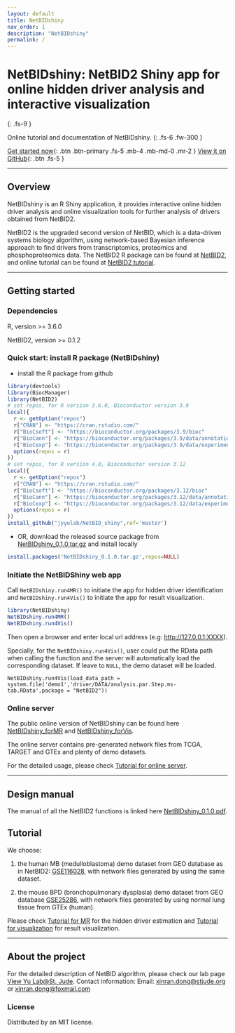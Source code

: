 ```yaml
---
layout: default
title: NetBIDshiny
nav_order: 1
description: "NetBIDshiny"
permalink: /
---
```


      
# NetBIDshiny: NetBID2 Shiny app for online hidden driver analysis and interactive visualization
{: .fs-9 }

Online tutorial and documentation of NetBIDshiny.
{: .fs-6 .fw-300 }

[Get started now](#getting-started){: .btn .btn-primary .fs-5 .mb-4 .mb-md-0 .mr-2 } [View it on GitHub](https://github.com/jyyulab/NetBID_shiny){: .btn .fs-5 }

---

## Overview

NetBIDshiny is an R Shiny application, it provides interactive online hidden driver analysis and online visualization tools for further analysis of drivers obtained from NetBID2.

NetBID2 is the upgraded second version of NetBID, which is a data-driven systems biology algorithm, using network-based Bayesian inference approach to find drivers from transcriptomics, proteomics and phosphoproteomics data. The NetBID2 R package can be found at [NetBID2](https://github.com/jyyulab/NetBID), and online tutorial can be found at [NetBID2 tutorial](https://jyyulab.github.io/NetBID/).

---

## Getting started

### Dependencies

R, version >= 3.6.0

NetBID2, version >= 0.1.2

### Quick start: install R package (NetBIDshiny)

- install the R package from github

```R
library(devtools)
library(BiocManager)
library(NetBID2)
# set repos, for R version 3.6.0, Bioconductor version 3.9
local({
  r <- getOption("repos")
  r["CRAN"] <- "https://cran.rstudio.com/"
  r["BioCsoft"] <- "https://bioconductor.org/packages/3.9/bioc"
  r["BioCann"] <- "https://bioconductor.org/packages/3.9/data/annotation"
  r["BioCexp"] <- "https://bioconductor.org/packages/3.9/data/experiment"
  options(repos = r)
})
# set repos, for R version 4.0, Bioconductor version 3.12
local({
  r <- getOption("repos")
  r["CRAN"] <- "https://cran.rstudio.com/"
  r["BioCsoft"] <- "https://bioconductor.org/packages/3.12/bioc"
  r["BioCann"] <- "https://bioconductor.org/packages/3.12/data/annotation"
  r["BioCexp"] <- "https://bioconductor.org/packages/3.12/data/experiment"
  options(repos = r)
})
install_github("jyyulab/NetBID_shiny",ref='master') 
```

- OR, download the released source package from [NetBIDshiny_0.1.0.tar.gz](https://github.com/jyyulab/NetBID_shiny/releases/download/0.1.0/NetBIDshiny_0.1.0.tar.gz) and install locally

```R
install.packages('NetBIDshiny_0.1.0.tar.gz',repos=NULL)
```

### Initiate the NetBIDShiny web app

Call `NetBIDshiny.run4MR()` to initiate the app for hidden driver identification and `NetBIDshiny.run4Vis()` to initiate the app for result visualization.

```R
library(NetBIDshiny)
NetBIDshiny.run4MR()
NetBIDshiny.run4Vis()
```

Then open a browser and enter local url address (e.g: http://127.0.0.1:XXXX).

Specially, for the `NetBIDshiny.run4Vis()`, user could put the RData path when calling the function and the server will automatically load the corresponding dataset. If leave to `NULL`, the demo dataset will be loaded. 

```
NetBIDshiny.run4Vis(load_data_path = system.file('demo1','driver/DATA/analysis.par.Step.ms-tab.RData',package = "NetBID2"))
```

### Online server

The public online version of NetBIDshiny can be found here [NetBIDshiny_forMR](https://yulab-stjude.shinyapps.io/NetBIDshiny_forMR) and [NetBIDshiny_forVis](https://yulab-stjude.shinyapps.io/NetBIDshiny_forVis). 

The online server contains pre-generated network files from TCGA, TARGET and GTEx and plenty of demo datasets. 

For the detailed usage, please check [Tutorial for online server](docs/tutorial4Online). 

---

## Design manual

The manual of all the NetBID2 functions is linked here [NetBIDshiny_0.1.0.pdf](https://github.com/jyyulab/NetBID_shiny/blob/master/NetBIDshiny_0.1.0.pdf).

## Tutorial
 
We choose:

1. the human MB (medulloblastoma) demo dataset from GEO database as in NetBID2: [GSE116028](https://www.ncbi.nlm.nih.gov/geo/query/acc.cgi?acc=GSE116028), with network files generated by using the same dataset.

2. the mouse BPD (bronchopulmonary dysplasia) demo dataset from GEO database [GSE25286](https://www.ncbi.nlm.nih.gov/geo/query/acc.cgi?acc=GSE25286), with network files generated by using normal lung tissue from GTEx (human).

Please check [Tutorial for MR](docs/tutorial4MR) for the hidden driver estimation and [Tutorial for visualization](docs/tutorial4Vis) for result visualization.

---

## About the project

For the detailed description of NetBID algorithm, please check our lab page [View Yu Lab@St. Jude](https://stjuderesearch.org/site/lab/yu).
Contact information: Email: xinran.dong@stjude.org or xinran.dong@foxmail.com

### License

Distributed by an MIT license.
